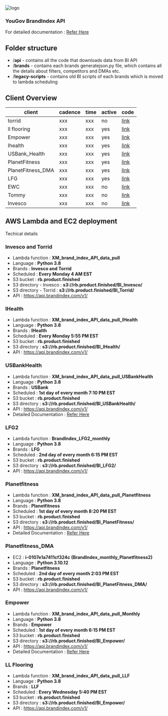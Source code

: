 ![logo](https://api.brandindex.com/v1/static/img/logo.png)

### YouGov BrandIndex API
For detailed documentation : [Refer Here](./BrandIndex.md)
## Folder structure

- /**api** - contains all the code that downloads data from BI API
- /**brands** - contains each brands generatejson.py file, which contains all the details about filters, competitors and DMAs etc.
- /**legacy-scripts** - contains old BI scripts of each brands which is moved to lambda scheduling

## Client Overview

| client | cadence | time | active | code |
| -- | -- | -- | -- | -- |
| torrid | xxx | xxx | no | [link](https://github.com/CrossmediaHQ/xm-brandindex-v1/blob/main/brands/Torrid-generatejson.py) |
| ll flooring | xxx | xxx | yes | [link](https://github.com/CrossmediaHQ/xm-brandindex-v1/blob/main/brands/LLFlooring-generatejson.py) |
| Empower | xxx | xxx | yes | [link](https://github.com/CrossmediaHQ/xm-brandindex-v1/blob/main/brands/Empower_generatejson.py) |
| Ihealth | xxx | xxx | yes | [link](https://github.com/CrossmediaHQ/xm-brandindex-v1/blob/main/brands/Empower_generatejson.py) |
| USBank_Health | xxx | xxx | yes | [link](https://github.com/CrossmediaHQ/xm-brandindex-v1/blob/main/brands/USBHealth-generatejson.py) |
| PlanetFitness | xxx | xxx | yes | [link](https://github.com/CrossmediaHQ/xm-brandindex-v1/tree/main/brands/Planetfitness) |
| PlanetFitness_DMA | xxx | xxx | yes | [link](https://github.com/CrossmediaHQ/xm-brandindex-v1/tree/main/brands/Planetfitness-DMA) |
| LFG | xxx | xxx | yes | [link](https://github.com/CrossmediaHQ/xm-brandindex-v1/tree/main/brands/LFG) |
| EWC | xxx | xxx | no | [link](https://github.com/CrossmediaHQ/xm-brandindex-v1/blob/main/brands/EWC-generatejson.py) |
| Tommy | xxx | xxx | no | [link](https://github.com/CrossmediaHQ/xm-brandindex-v1/tree/main/brands/Tommy) |
| Invesco | xxx | xxx | no | [link](https://github.com/CrossmediaHQ/xm-brandindex-v1/blob/main/brands/Invesco-generatejson.py) |

## AWS Lambda and EC2 deployment 

Techical details
### Invesco and Torrid
- Lambda function   : **XM_brand_index_API_data_pull**
- Language          : **Python 3.8**
- Brands            : **Invesco and Torrid**
- Scheduled         : **Every Monday 4 AM EST**
- S3 bucket         : **rb.product.finished**
- S3 directory - Invesco    : **s3://rb.product.finished/BI_Invesco/**
- S3 directory - Torrid    : **s3://rb.product.finished/BI_Torrid/**
- API               : https://api.brandindex.com/v1/

### IHealth
- Lambda function : **XM_brand_index_API_data_pull_IHealth**
- Language          : **Python 3.8**
- Brands            : **IHealth**
- Scheduled         : **Every Monday 5:55 PM  EST**
- S3 bucket         : **rb.product.finished**
- S3 directory      : **s3://rb.product.finished/BI_IHealth/**
- API               : https://api.brandindex.com/v1/

### USBankHealth
- Lambda function : **XM_brand_index_API_data_pull_USBankHealth**
- Language          : **Python 3.8**
- Brands            : **USBank**
- Scheduled         : **1st day of every month 7:10 PM EST**
- S3 bucket         : **rb.product.finished**
- S3 directory      : **s3://rb.product.finished/BI_USBankHealth/**
- API               : https://api.brandindex.com/v1/
- Detailed Documentation : [Refer Here](./api/USB_Health/README.md)


### LFG2
- Lambda function : **BrandIndex_LFG2_monthly**
- Language          : **Python 3.8**
- Brands            : **LFG**
- Scheduled         : **2nd day of every month 6:15 PM EST**
- S3 bucket         : **rb.product.finished**
- S3 directory      : **s3://rb.product.finished/BI_LFG2/**
- API               : https://api.brandindex.com/v1/

### Planetfitness
- Lambda function : **XM_brand_index_API_data_pull_Planetfitness**
- Language          : **Python 3.8**
- Brands            : **Planetfitness**
- Scheduled         : **1st day of every month 8:20 PM EST**
- S3 bucket         : **rb.product.finished**
- S3 directory      : **s3://rb.product.finished/BI_PlanetFitness/**
- API               : https://api.brandindex.com/v1/
- Detailed Documentation : [Refer Here](./api/Planetfitness/README.md)


### Planetfitness_DMA
- EC2 : **i-0107e1a7411cf324c (BrandIndex_monthly_Planetfitness2)**
- Language          : **Python 3.10.12**
- Brands            : **Planetfitness**
- Scheduled         : **2nd day of every month 2:03 PM EST**
- S3 bucket         : **rb.product.finished**
- S3 directory      : **s3://rb.product.finished/BI_PlanetFitness_DMA/**
- API               : https://api.brandindex.com/v1/

### Empower
- Lambda function : **XM_brand_index_API_data_pull_Monthly**
- Language          : **Python 3.8**
- Brands            : **Empower**
- Scheduled         : **1st day of every month 6:15 PM EST**
- S3 bucket         : **rb.product.finished**
- S3 directory      : **s3://rb.product.finished/BI_Empower/**
- API               : https://api.brandindex.com/v1/
- Detailed Documentation : [Refer Here](./api/Empower/README.md)

### LL Flooring
- Lambda function : **XM_brand_index_API_data_pull_LLF**
- Language          : **Python 3.8**
- Brands            : **LLF**
- Scheduled         : **Every Wednesday 5:40 PM EST**
- S3 bucket         : **rb.product.finished**
- S3 directory      : **s3://rb.product.finished/BI_Empower/**
- API               : https://api.brandindex.com/v1/